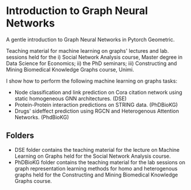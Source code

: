 # Introduction to Graph Neural Networks
A gentle introduction to Graph Neural Networks in Pytorch Geometric.  

Teaching material for machine learning on graphs' lectures and lab. sessions held for the i) Social Network Analysis course, Master degree in Data Science for Economics; ii) the PhD seminars; iii) Constructing and Mining Biomedical Knowledge Graphs course, Unimi.  

I show how to perform the following machine learning on graphs tasks:
- Node classification and link prediction on Cora citation network using static homogeneous GNN architectures. (DSE)
- Protein-Protein interaction predictions on STRING data. (PhDBioKG)
- Drugs' sideffect prediction using RGCN and Heterogenous Attention Networks. (PhdBioKG)

## Folders
- DSE folder contains the teaching material for the lecture on Machine Learning on Graphs held for the Social Network Analysis course.
- PhDBioKG folder contains the teaching material for the lab sessions on graph representation learning methods for homo and heterogenous graphs held for the Constructing and Mining Biomedical Knowledge Graphs course.


